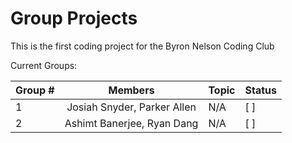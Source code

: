 # Group Projects

This is the first coding project for the Byron Nelson Coding Club

Current Groups:


| Group # |           Members           | Topic | Status |
| --------- | :---------------------------: | ------- | -------- |
| 1       | Josiah Snyder, Parker Allen | N/A   | [ ]    |
| 2       | Ashimt Banerjee, Ryan Dang | N/A   | [ ]    |
